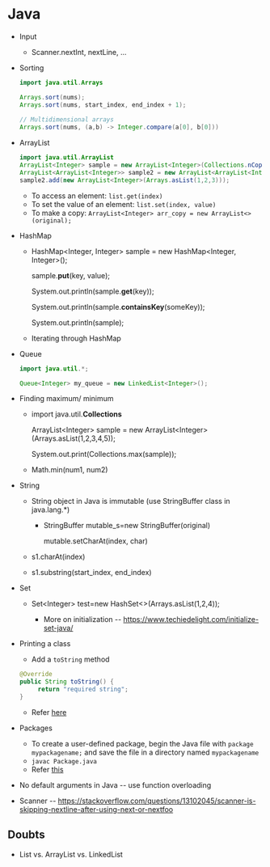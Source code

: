 # Java

-   Input

    -   Scanner.nextInt, nextLine, \...

-   Sorting
    ```java
    import java.util.Arrays

    Arrays.sort(nums);
    Arrays.sort(nums, start_index, end_index + 1);
 
    // Multidimensional arrays
    Arrays.sort(nums, (a,b) -> Integer.compare(a[0], b[0]))
    ```

-   ArrayList
    ```java
    import java.util.ArrayList
    ArrayList<Integer> sample = new ArrayList<Integer>(Collections.nCopies(50, 0));  // initialization
    ArrayList<ArrayList<Integer>> sample2 = new ArrayList<ArrayList<Integer>>();
    sample2.add(new ArrayList<Integer>(Arrays.asList(1,2,3)));
    ```
    -   To access an element: `list.get(index)`
    -   To set the value of an element: `list.set(index, value)`
    -   To make a copy: `ArrayList<Integer> arr_copy = new ArrayList<>(original);`

-   HashMap

    -   HashMap\<Integer, Integer\> sample = new HashMap\<Integer,
        Integer\>();

        sample.**put**(key, value);

        System.out.println(sample.**get**(key));

        System.out.println(sample.**containsKey**(someKey));

        System.out.println(sample);

    -   Iterating through HashMap

-   Queue
    ```java
    import java.util.*;

    Queue<Integer> my_queue = new LinkedList<Integer>();
    ```
-   Finding maximum/ minimum

    -   import java.util.**Collections**

        ArrayList\<Integer\> sample = new
        ArrayList\<Integer\>(Arrays.asList(1,2,3,4,5));

        System.out.print(Collections.max(sample));

    -   Math.min(num1, num2)

-   String

    -   String object in Java is immutable (use StringBuffer class in
        java.lang.\*)

        -   StringBuffer mutable_s=new StringBuffer(original)

            mutable.setCharAt(index, char)

    -   s1.charAt(index)

    -   s1.substring(start_index, end_index)

-   Set

    -   Set\<Integer\> test=new HashSet\<\>(Arrays.asList(1,2,4));

        -   More on initialization --
            <https://www.techiedelight.com/initialize-set-java/>

-  Printing a class
   -   Add a `toString` method
   ```java
   @Override
   public String toString() {
        return "required string";
   }
   ```
   -   Refer [here](https://stackoverflow.com/questions/29140402/how-do-i-print-my-java-object-without-getting-sometype2f92e0f4)

-  Packages 
   -   To create a user-defined package, begin the Java file with `package mypackagename;` and save the file in a directory named `mypackagename`
   -   `javac Package.java`
   -   Refer [this](https://stackoverflow.com/questions/631682/help-with-packages-in-java-import-does-not-work)


-   No default arguments in Java -- use function overloading
-   Scanner --
    <https://stackoverflow.com/questions/13102045/scanner-is-skipping-nextline-after-using-next-or-nextfoo>

## Doubts
-   List vs. ArrayList vs. LinkedList
